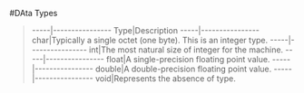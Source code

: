 #DAta Types
>-----|----------------
>Type|Description
>-----|----------------
>char|Typically a single octet (one byte). This is an integer type.
>-----|----------------
>int|The most natural size of integer for the machine.
>-----|----------------
>float|A single-precision floating point value.
>-----|----------------
>double|A double-precision floating point value.
>-----|----------------
>void|Represents the absence of type.
